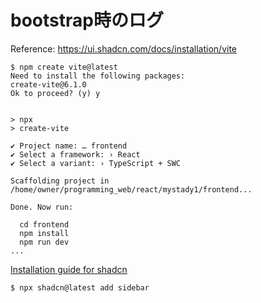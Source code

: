 # bootstrap時のログ

Reference: https://ui.shadcn.com/docs/installation/vite

```
$ npm create vite@latest
Need to install the following packages:
create-vite@6.1.0
Ok to proceed? (y) y


> npx
> create-vite

✔ Project name: … frontend
✔ Select a framework: › React
✔ Select a variant: › TypeScript + SWC

Scaffolding project in /home/owner/programming_web/react/mystady1/frontend...

Done. Now run:

  cd frontend
  npm install
  npm run dev
...
```

[Installation guide for shadcn](https://ui.shadcn.com/docs/installation/vite)

```
$ npx shadcn@latest add sidebar
```
